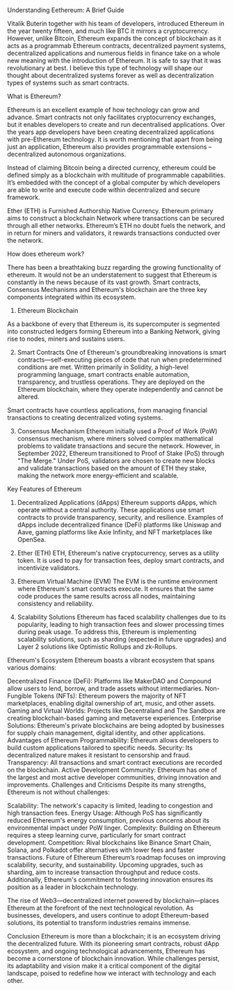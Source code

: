 Understanding Eethereum: A Brief Guide

Vitalik Buterin together with his team of developers, introduced Ethereum in the year twenty fifteen, and much like BTC it mirrors a cryptocurrency. However, unlike Bitcoin, Ethereum expands the concept of blockchain as it acts as a programmab Ethereum contracts, decentralized payment systems, decentralized applications and numerous fields in finance take on a whole new meaning with the introduction of Ethereum. It is safe to say that it was revolutionary at best. I believe this type of technology will shape our thought about decentralized systems forever as well as decentralization types of systems such as smart contracts.

What is Ethereum?

Ethereum is an excellent example of how technology can grow and advance. Smart contracts not only facilitates cryptocurrency exchanges, but it enables developers to create and run decentralised applications. Over the years app developers have been creating decentralized applications with pre-Ethereum technology. It is worth mentioning that apart from being just an application, Ethereum also provides programmable extensions – decentralized autonomous organizations.

Instead of claiming Bitcoin being a directed currency, ethereum could be defined simply as a blockchain with multitude of programmable capabilities. It’s embedded with the concept of a global computer by which developers are able to write and execute code within decentralized and secure framework.

Ether (ETH) is Furnished Authorship Native Currency. Ethereum primary aims to construct a blockchain Network where transactions can be secured through all ether networks. Ethereum’s ETH no doubt fuels the network, and in return for miners and validators, it rewards transactions conducted over the network.

How does ethereum work?

There has been a breathtaking buzz regarding the growing functionality of ethereum. It would not be an understatement to suggest that Ethereum is constantly in the news because of its vast growth. Smart contracts, Consensus Mechanisms and Ethereum's blockchain are the three key components integrated within its ecosystem. 

1. Ethereum Blockchain

As a backbone of every that Ethereum is, its supercomputer is segmented into constructed ledgers forming Ethereum into a Banking Network, giving rise to nodes, miners and sustains users.

2. Smart Contracts
One of Ethereum's groundbreaking innovations is smart contracts—self-executing pieces of code that run when predetermined conditions are met. Written primarily in Solidity, a high-level programming language, smart contracts enable automation, transparency, and trustless operations. They are deployed on the Ethereum blockchain, where they operate independently and cannot be altered.

Smart contracts have countless applications, from managing financial transactions to creating decentralized voting systems.

3. Consensus Mechanism
Ethereum initially used a Proof of Work (PoW) consensus mechanism, where miners solved complex mathematical problems to validate transactions and secure the network. However, in September 2022, Ethereum transitioned to Proof of Stake (PoS) through "The Merge."
Under PoS, validators are chosen to create new blocks and validate transactions based on the amount of ETH they stake, making the network more energy-efficient and scalable.

Key Features of Ethereum
1. Decentralized Applications (dApps)
Ethereum supports dApps, which operate without a central authority. These applications use smart contracts to provide transparency, security, and resilience. Examples of dApps include decentralized finance (DeFi) platforms like Uniswap and Aave, gaming platforms like Axie Infinity, and NFT marketplaces like OpenSea.

2. Ether (ETH)
ETH, Ethereum's native cryptocurrency, serves as a utility token. It is used to pay for transaction fees, deploy smart contracts, and incentivize validators.

3. Ethereum Virtual Machine (EVM)
The EVM is the runtime environment where Ethereum's smart contracts execute. It ensures that the same code produces the same results across all nodes, maintaining consistency and reliability.

4. Scalability Solutions
Ethereum has faced scalability challenges due to its popularity, leading to high transaction fees and slower processing times during peak usage. To address this, Ethereum is implementing scalability solutions, such as sharding (expected in future upgrades) and Layer 2 solutions like Optimistic Rollups and zk-Rollups.

Ethereum's Ecosystem
Ethereum boasts a vibrant ecosystem that spans various domains:

Decentralized Finance (DeFi): Platforms like MakerDAO and Compound allow users to lend, borrow, and trade assets without intermediaries.
Non-Fungible Tokens (NFTs): Ethereum powers the majority of NFT marketplaces, enabling digital ownership of art, music, and other assets.
Gaming and Virtual Worlds: Projects like Decentraland and The Sandbox are creating blockchain-based gaming and metaverse experiences.
Enterprise Solutions: Ethereum's private blockchains are being adopted by businesses for supply chain management, digital identity, and other applications.
Advantages of Ethereum
Programmability: Ethereum allows developers to build custom applications tailored to specific needs.
Security: Its decentralized nature makes it resistant to censorship and fraud.
Transparency: All transactions and smart contract executions are recorded on the blockchain.
Active Development Community: Ethereum has one of the largest and most active developer communities, driving innovation and improvements.
Challenges and Criticisms
Despite its many strengths, Ethereum is not without challenges:

Scalability: The network's capacity is limited, leading to congestion and high transaction fees.
Energy Usage: Although PoS has significantly reduced Ethereum's energy consumption, previous concerns about its environmental impact under PoW linger.
Complexity: Building on Ethereum requires a steep learning curve, particularly for smart contract development.
Competition: Rival blockchains like Binance Smart Chain, Solana, and Polkadot offer alternatives with lower fees and faster transactions.
Future of Ethereum
Ethereum’s roadmap focuses on improving scalability, security, and sustainability. Upcoming upgrades, such as sharding, aim to increase transaction throughput and reduce costs. Additionally, Ethereum's commitment to fostering innovation ensures its position as a leader in blockchain technology.

The rise of Web3—decentralized internet powered by blockchain—places Ethereum at the forefront of the next technological revolution. As businesses, developers, and users continue to adopt Ethereum-based solutions, its potential to transform industries remains immense.

Conclusion
Ethereum is more than a blockchain; it is an ecosystem driving the decentralized future. With its pioneering smart contracts, robust dApp ecosystem, and ongoing technological advancements, Ethereum has become a cornerstone of blockchain innovation. While challenges persist, its adaptability and vision make it a critical component of the digital landscape, poised to redefine how we interact with technology and each other.
